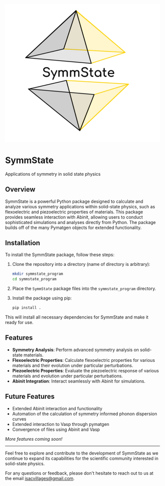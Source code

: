![Project Logo](images/logo_transparent.png)
# SymmState

Applications of symmetry in solid state physics 

## Overview

SymmState is a powerful Python package designed to calculate and analyze various symmetry applications within solid-state physics, such as flexoelectric and piezoelectric properties of materials. This package provides seamless interaction with Abinit, allowing users to conduct sophisticated simulations and analyses directly from Python. The package builds off of the many Pymatgen objects for extended functionality. 

## Installation

To install the SymmState package, follow these steps:

1. Clone the repository into a directory (name of directory is arbitrary):
    ```bash
    mkdir symmstate_program
    cd symmstate_program
    ```

2. Place the `SymmState` package files into the `symmstate_program` directory.

3. Install the package using pip:
    ```bash
    pip install .
    ```

This will install all necessary dependencies for SymmState and make it ready for use.

## Features

- **Symmetry Analysis**: Perform advanced symmetry analysis on solid-state materials.
- **Flexoelectric Properties**: Calculate flexoelectric properties for various materials and their evolution under particular perturbations.
- **Piezoelectric Properties**: Evaluate the piezoelectric response of various materials and evolution under particular perturbations.
- **Abinit Integration**: Interact seamlessly with Abinit for simulations.
  
## Future Features

- Extended Abinit interaction and functionality
- Automation of the calculation of symmetry informed phonon dispersion curves
- Extended interaction to Vasp through pymatgen
- Convergence of files using Abinit and Vasp

*More features coming soon!*

---

Feel free to explore and contribute to the development of SymmState as we continue to expand its capabilities for the scientific community interested in solid-state physics.

For any questions or feedback, please don't hesitate to reach out to us at the email isacvillages@gmail.com.
